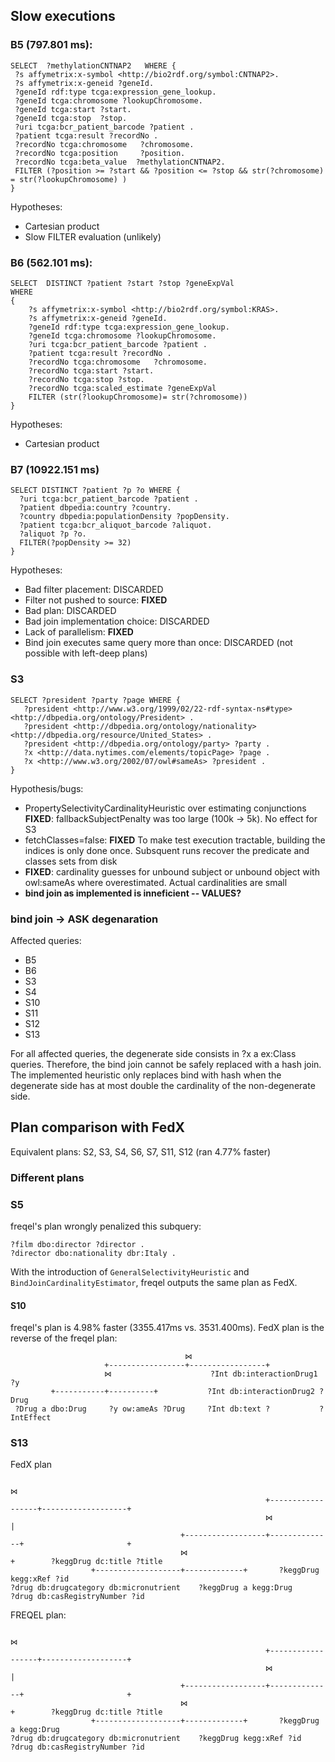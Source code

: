 Slow executions
---------------

### B5 (797.801 ms):
```
SELECT  ?methylationCNTNAP2   WHERE {
 ?s affymetrix:x-symbol <http://bio2rdf.org/symbol:CNTNAP2>.
 ?s affymetrix:x-geneid ?geneId.
 ?geneId rdf:type tcga:expression_gene_lookup.
 ?geneId tcga:chromosome ?lookupChromosome.
 ?geneId tcga:start ?start.
 ?geneId tcga:stop  ?stop.
 ?uri tcga:bcr_patient_barcode ?patient .
 ?patient tcga:result ?recordNo .
 ?recordNo tcga:chromosome   ?chromosome.
 ?recordNo tcga:position     ?position.
 ?recordNo tcga:beta_value  ?methylationCNTNAP2.
 FILTER (?position >= ?start && ?position <= ?stop && str(?chromosome) = str(?lookupChromosome) )
}
```

Hypotheses:
- Cartesian product
- Slow FILTER evaluation (unlikely)

### B6 (562.101 ms):
```
SELECT  DISTINCT ?patient ?start ?stop ?geneExpVal
WHERE
{
	?s affymetrix:x-symbol <http://bio2rdf.org/symbol:KRAS>.
	?s affymetrix:x-geneid ?geneId.
	?geneId rdf:type tcga:expression_gene_lookup.
	?geneId tcga:chromosome ?lookupChromosome.
	?uri tcga:bcr_patient_barcode ?patient .
	?patient tcga:result ?recordNo .
	?recordNo tcga:chromosome   ?chromosome.
	?recordNo tcga:start ?start.
	?recordNo tcga:stop ?stop.
	?recordNo tcga:scaled_estimate ?geneExpVal
	FILTER (str(?lookupChromosome)= str(?chromosome))
}
```

Hypotheses:
- Cartesian product

### B7 (10922.151 ms)
```
SELECT DISTINCT ?patient ?p ?o WHERE {
  ?uri tcga:bcr_patient_barcode ?patient .
  ?patient dbpedia:country ?country.
  ?country dbpedia:populationDensity ?popDensity.
  ?patient tcga:bcr_aliquot_barcode ?aliquot.
  ?aliquot ?p ?o.
  FILTER(?popDensity >= 32)
}
```

Hypotheses:
- Bad filter placement: DISCARDED
- Filter not pushed to source: **FIXED**
- Bad plan: DISCARDED
- Bad join implementation choice: DISCARDED
- Lack of parallelism: **FIXED**
- Bind join executes same query more than once: 
  DISCARDED (not possible with left-deep plans) 

### S3
```
SELECT ?president ?party ?page WHERE {
   ?president <http://www.w3.org/1999/02/22-rdf-syntax-ns#type> <http://dbpedia.org/ontology/President> .
   ?president <http://dbpedia.org/ontology/nationality> <http://dbpedia.org/resource/United_States> .
   ?president <http://dbpedia.org/ontology/party> ?party .
   ?x <http://data.nytimes.com/elements/topicPage> ?page .
   ?x <http://www.w3.org/2002/07/owl#sameAs> ?president .
}
```

Hypothesis/bugs:
- PropertySelectivityCardinalityHeuristic over estimating conjunctions
  **FIXED**: fallbackSubjectPenalty was too large (100k -> 5k). No effect for S3
- fetchClasses=false: **FIXED**
  To make test execution tractable, building the indices is only done once. 
  Subsquent runs recover the predicate and classes sets from disk
- **FIXED**: cardinality guesses for unbound subject or unbound object with owl:sameAs 
  where overestimated. Actual cardinalities are small
- **bind join as implemented is inneficient -- VALUES?**

### bind join -> ASK degenaration

Affected queries:
- B5
- B6
- S3
- S4
- S10
- S11
- S12
- S13

For all affected queries, the degenerate side consists in ?x a ex:Class queries.
Therefore, the bind join cannot be safely replaced with a hash join. The 
implemented heuristic only replaces bind with hash when the degenerate side 
has at most double the cardinality of the non-degenerate side.

Plan comparison with FedX
-------------------------

Equivalent plans: S2, S3, S4, S6, S7, S11, S12 (ran 4.77% faster)


### Different plans

### S5
freqel's plan wrongly penalized this subquery: 
```
?film dbo:director ?director . 
?director dbo:nationality dbr:Italy .
```

With the introduction of `GeneralSelectivityHeuristic` and 
`BindJoinCardinalityEstimator`, freqel outputs the same plan as FedX.

#### S10
freqel's plan is 4.98% faster (3355.417ms vs. 3531.400ms). 
FedX plan is the reverse of the freqel plan:
```
                                       ⋈
                     +-----------------+-----------------+
                     ⋈                      ?Int db:interactionDrug1 ?y
         +-----------+----------+           ?Int db:interactionDrug2 ?Drug
 ?Drug a dbo:Drug     ?y ow:ameAs ?Drug     ?Int db:text ?           ?IntEffect
```

### S13
FedX plan
```
                                                                            ⋈
                                                         +------------------+-------------------+
                                                         ⋈                                      |
                                      +------------------+--------------+                       +
                                      ⋈                                 +        ?keggDrug dc:title ?title
                  +-------------------+-------------+       ?keggDrug kegg:xRef ?id
?drug db:drugcategory db:micronutrient    ?keggDrug a kegg:Drug
?drug db:casRegistryNumber ?id
```

FREQEL plan:
```
                                                                            ⋈
                                                         +------------------+-------------------+
                                                         ⋈                                      |
                                      +------------------+--------------+                       +
                                      ⋈                                 +        ?keggDrug dc:title ?title
                  +-------------------+-------------+       ?keggDrug a kegg:Drug
?drug db:drugcategory db:micronutrient    ?keggDrug kegg:xRef ?id
?drug db:casRegistryNumber ?id
```


